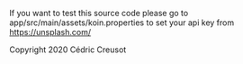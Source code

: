 If you want to test this source code please go to app/src/main/assets/koin.properties 
to set your api key from https://unsplash.com/

Copyright 2020 Cédric Creusot
